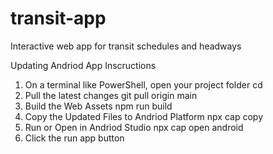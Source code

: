 # transit-app
Interactive web app for transit schedules and headways


Updating Andriod App Inscructions
1. On a terminal like PowerShell, open your project folder
     cd <project folder file path>
2. Pull the latest changes
     git pull origin main
3. Build the Web Assets
     npm run build
4. Copy the Updated Files to Andriod Platform
     npx cap copy
5. Run or Open in Andriod Studio
     npx cap open android
6. Click the run app button

